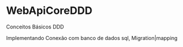 # WebApiCoreDDD

Conceitos Básicos DDD

Implementando Conexão com banco de dados sql, Migration|mapping
